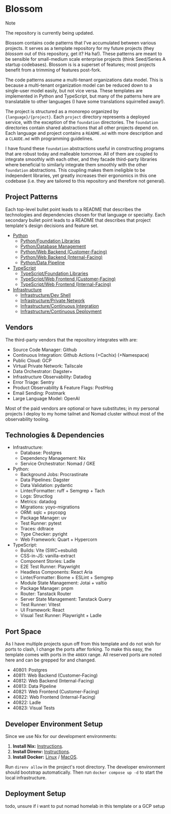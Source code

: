 # Blossom

> [!NOTE]
> The repository is currently being updated.

Blossom contains code patterns that I've accumulated between various projects. It serves as a
template repository for my future projects (they _blossom_ out of this repository, get it? Ha ha!).
These patterns are meant to be sensible for small-medium scale enterprise projects (think
Seed/Series A startup codebases). Blossom is is a superset of features; most projects benefit from a
trimming of features post-fork.

The code patterns assume a multi-tenant organizations data model. This is because a multi-tenant
organization model can be reduced down to a single-user model easily, but not vice versa. These
templates are implemented in Python and TypeScript, but many of the patterns here are translatable
to other languages (I have some translations squirrelled away!).

The project is structured as a monorepo organized by `{language}/{project}`. Each `project`
directory represents a deployed service, with the exception of the `foundation` directories. The
`foundation` directories contain shared abstractions that all other projects depend on. Each
language and project contains a `README.md` with more description and a `CLAUDE.md` with programming
guidelines.

I have found these `foundation` abstractions useful in constructing programs that are robust today
and malleable tomorrow. All of them are coupled to integrate smoothly with each other, and they
facade third-party libraries where beneficial to similarly integrate them smoothly with the other
`foundation` abstractions. This coupling makes them ineligible to be independent libraries, yet
greatly increases their ergonomics in this one codebase (i.e. they are tailored to this repository
and therefore not general).

## Project Patterns

Each top-level bullet point leads to a README that describes the technologies and dependencies
chosen for that language or specialty. Each secondary bullet point leads to a README that describes
that project template's design decisions and feature set.

- [Python](./python)
  - [Python/Foundation Libraries](./python/foundation)
  - [Python/Database Management](./python/database)
  - [Python/Web Backend (Customer-Facing)](./python/product)
  - [Python/Web Backend (Internal-Facing)](./python/panopticon)
  - [Python/Data Pipeline](./python/pipeline)
- [TypeScript](./typescript)
  - [TypeScript/Foundation Libraries](./typescript/foundation)
  - [TypeScript/Web Frontend (Customer-Facing)](./typescript/product)
  - [TypeScript/Web Frontend (Internal-Facing)](./typescript/panopticon)
- [Infrastructure](./infra)
  - [Infrastructure/Dev Shell](./flake.nix)
  - [Infrastructure/Private Network](./infra/vpn)
  - [Infrastructure/Continuous Integration](./github/workflows)
  - [Infrastructure/Continuous Deployment](./infra/deploys)

## Vendors

The third-party vendors that the repository integrates with are:

- Source Code Manager: Github
- Continuous Integration: Github Actions (+Cachix) (+Namespace)
- Public Cloud: GCP
- Virtual Private Network: Tailscale
- Data Orchestrator: Dagster+
- Infrastructure Observability: Datadog
- Error Triage: Sentry
- Product Observability & Feature Flags: PostHog
- Email Sending: Postmark
- Large Language Model: OpenAI

Most of the paid vendors are optional or have substitutes; in my personal projects I deploy to my
home tailnet and Nomad cluster without most of the observability tooling.

## Technologies & Dependencies

- Infrastructure:
  - Database: Postgres
  - Dependency Management: Nix
  - Service Orchestrator: Nomad / GKE
- Python:
  - Background Jobs: Procrastinate
  - Data Pipelines: Dagster
  - Data Validation: pydantic
  - Linter/Formatter: ruff + Semgrep + Tach
  - Logs: Structlog
  - Metrics: datadog
  - Migrations: yoyo-migrations
  - ORM: sqlc + psycopg
  - Package Manager: uv
  - Test Runner: pytest
  - Traces: ddtrace
  - Type Checker: pyright
  - Web Framework: Quart + Hypercorn
- TypeScript:
  - Builds: Vite (SWC+esbuild)
  - CSS-in-JS: vanilla-extract
  - Component Stories: Ladle
  - E2E Test Runner: Playwright
  - Headless Components: React Aria
  - Linter/Formatter: Biome + ESLint + Semgrep
  - Module State Management: Jotai + valtio
  - Package Manager: pnpm
  - Router: Tanstack Router
  - Server State Management: Tanstack Query
  - Test Runner: Vitest
  - UI Framework: React
  - Visual Test Runner: Playwright + Ladle

## Port Space

As I have multiple projects spun off from this template and do not wish for ports to clash, I change
the ports after forking. To make this easy, the template comes with ports in the `408XX` range. All
reserved ports are noted here and can be grepped for and changed.

- 40801: Postgres
- 40811: Web Backend (Customer-Facing)
- 40812: Web Backend (Internal-Facing)
- 40813: Data Pipeline
- 40821: Web Frontend (Customer-Facing)
- 40822: Web Frontend (Internal-Facing)
- 40822: Ladle
- 40823: Visual Tests

## Developer Environment Setup

Since we use Nix for our development environments:

1. **Install Nix:** [Instructions](https://docs.determinate.systems/).
2. **Install Direnv:** [Instructions](https://direnv.net/).
3. **Install Docker:** [Linux](https://docs.docker.com/engine/install/) / [MacOS](https://github.com/abiosoft/colima).

Run `direnv allow` in the project's root directory. The developer environment should bootstrap
automatically. Then run `docker compose up -d` to start the local infrastructure.

## Deployment Setup

todo, unsure if i want to put nomad homelab in this template or a GCP setup
